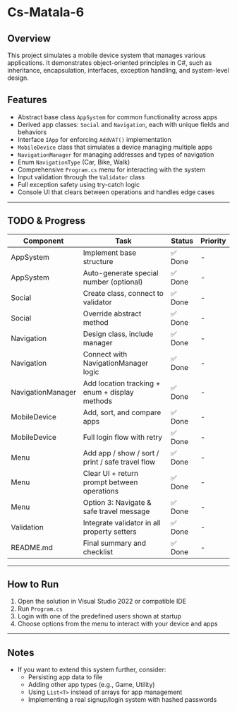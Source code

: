 # Cs-Matala-6

## Overview

This project simulates a mobile device system that manages various applications. It demonstrates object-oriented principles in C#, such as inheritance, encapsulation, interfaces, exception handling, and system-level design.

## Features

- Abstract base class `AppSystem` for common functionality across apps
- Derived app classes: `Social` and `Navigation`, each with unique fields and behaviors
- Interface `IApp` for enforcing `AddVAT()` implementation
- `MobileDevice` class that simulates a device managing multiple apps
- `NavigationManager` for managing addresses and types of navigation
- Enum `NavigationType` (Car, Bike, Walk)
- Comprehensive `Program.cs` menu for interacting with the system
- Input validation through the `Validator` class
- Full exception safety using try-catch logic
- Console UI that clears between operations and handles edge cases

---

## TODO & Progress

| Component        | Task                                                     | Status       | Priority |
|------------------|----------------------------------------------------------|--------------|----------|
| AppSystem        | Implement base structure                                 | ✅ Done      | -        |
| AppSystem        | Auto-generate special number (optional)                  | ✅ Done      | -        |
| Social           | Create class, connect to validator                       | ✅ Done      | -        |
| Social           | Override abstract method                                 | ✅ Done      | -        |
| Navigation       | Design class, include manager                            | ✅ Done      | -        |
| Navigation       | Connect with NavigationManager logic                     | ✅ Done      | -        |
| NavigationManager| Add location tracking + enum + display methods           | ✅ Done      | -        |
| MobileDevice     | Add, sort, and compare apps                              | ✅ Done      | -        |
| MobileDevice     | Full login flow with retry                               | ✅ Done      | -        |
| Menu             | Add app / show / sort / print / safe travel flow         | ✅ Done      | -        |
| Menu             | Clear UI + return prompt between operations              | ✅ Done      | -        |
| Menu             | Option 3: Navigate & safe travel message                 | ✅ Done      | -        |
| Validation       | Integrate validator in all property setters              | ✅ Done      | -        |
| README.md        | Final summary and checklist                              | ✅ Done      | -        |

---

## How to Run

1. Open the solution in Visual Studio 2022 or compatible IDE
2. Run `Program.cs`
3. Login with one of the predefined users shown at startup
4. Choose options from the menu to interact with your device and apps

---

## Notes

- If you want to extend this system further, consider:
  - Persisting app data to file
  - Adding other app types (e.g., Game, Utility)
  - Using `List<T>` instead of arrays for app management
  - Implementing a real signup/login system with hashed passwords
